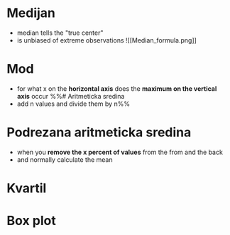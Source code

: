 # Medijan
- median tells the "true center"
- is unbiased of extreme observations
![[Median_formula.png]]
# Mod
- for what x on the **horizontal axis** does the **maximum on the  vertical axis** occur
%%# Aritmeticka sredina
- add n values and divide them by n%%
# Podrezana aritmeticka sredina
- when you **remove the x percent of values** from the from and the back
- and normally calculate the mean
# Kvartil
# Box plot